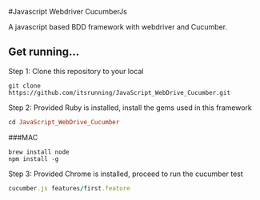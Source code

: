 #Javascript Webdriver CucumberJs

A javascript based BDD framework with webdriver and Cucumber. 


## Get running...
Step 1: Clone this repository to your local
```
git clone https://github.com/itsrunning/JavaScript_WebDrive_Cucumber.git
```

Step 2: Provided Ruby is installed, install the gems used in this framework
```ruby
cd JavaScript_WebDrive_Cucumber
```
###MAC
```
brew install node
npm install -g
```

Step 3: Provided Chrome is installed, proceed to run the cucumber test
```ruby
cucumber.js features/first.feature
